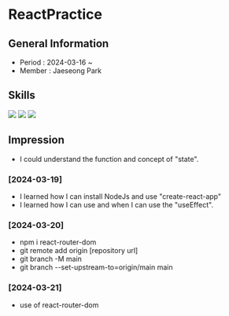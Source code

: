 # ReactPractice

## General Information
- Period : 2024-03-16 ~ 
- Member : Jaeseong Park

## Skills
<img src="https://img.shields.io/badge/HTML5-E34F26?style=for-the-badge&logo=html5&logoColor=white">

<img src="https://img.shields.io/badge/Javascript-F7DF1E?style=for-the-badge&logo=javascript&logoColor=white">

<img src="https://img.shields.io/badge/React-61DAFB?style=for-the-badge&logo=React&logoColor=black">

## Impression
- I could understand the function and concept of "state".

### [2024-03-19]
- I learned how I can install NodeJs and use "create-react-app"
- I learned how I can use and when I can use the "useEffect".

### [2024-03-20]
- npm i react-router-dom
- git remote add origin [repository url]
- git branch -M main
- git branch --set-upstream-to=origin/main main

### [2024-03-21]
- use of react-router-dom